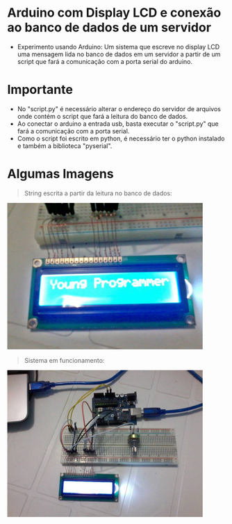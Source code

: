 # Arduino com Display LCD e conexão ao banco de dados de um servidor
* Experimento usando Arduino: Um sistema que escreve no display LCD uma mensagem lida no banco de dados em um servidor
a partir de um script que fará a comunicação com a porta serial do arduino.

# Importante

* No "script.py" é necessário alterar o endereço do servidor de arquivos onde contém o script que fará a 
leitura do banco de dados.
* Ao conectar o arduino a entrada usb, basta executar o "script.py" que fará a comunicação com a porta serial.
* Como o script foi escrito em python, é necessário ter o python instalado e também a biblioteca "pyserial".

# Algumas Imagens

> String escrita a partir da leitura no banco de dados:

<img src="https://github.com/lucasmlima08/Arduino-StringServidor-DisplayLCD/blob/master/img_1.jpg" width="450" />

> Sistema em funcionamento:

<img src="https://github.com/lucasmlima08/Arduino-StringServidor-DisplayLCD/blob/master/img_2.jpg" width="450" />
